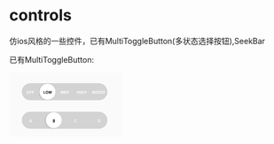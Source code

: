 # controls
仿ios风格的一些控件，已有MultiToggleButton(多状态选择按钮),SeekBar

已有MultiToggleButton:

![Alt text](https://github.com/sszhangpengfei/controls/blob/master/app/src/main/res/mipmap-xhdpi/MultiToggleButton.png)


